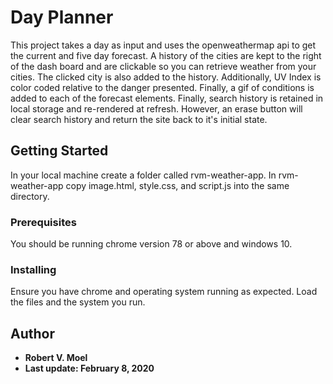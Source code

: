 # Day Planner

This project takes a day as input and uses the openweathermap api to get the current and five day forecast.  A history of the cities are kept to the right of the dash board and are clickable so you can retrieve weather from your cities.  The clicked city is also added to the history.  Additionally, UV Index is color coded relative to the danger presented.  Finally, a gif of conditions is added to each of the forecast elements.  Finally, search history is retained in local storage and re-rendered at refresh.  However, an erase button will clear search history and return the site back to it's initial state.

## Getting Started

In your local machine create a folder called rvm-weather-app. In rvm-weather-app copy image.html, style.css, and script.js into the same directory.  

### Prerequisites

You should be running chrome version 78 or above and windows 10.

### Installing

Ensure you have chrome and operating system running as expected.  Load the files and the system you run.

## Author

* **Robert V. Moel** 
* **Last update: February 8, 2020**

